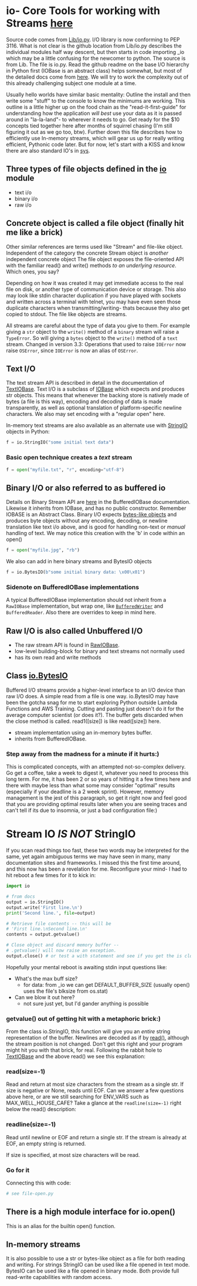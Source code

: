 # io- Core Tools for working with Streams [here](https://docs.python.org/3/library/io.html)

Source code comes from [Lib/io.py](https://github.com/python/cpython/blob/master/Lib/io.py). I/O library is now conforming to PEP 3116. What is not clear is the github location from Lib/io.py describes the individual modules half way descent, but then starts in code importing _io which may be a little confusing for the newcomer to python. The source is from Lib. The file is io.py. Read the github readme on the base I/O hierarchy in Python first (IOBase is an abstract class) helps somewhat, but most of the detailed docs come from [here](https://docs.python.org/3/library/io.html). We will try to work the complexity out of this already challenging subject one module at a time.

Usually hello worlds have similar basic mentality: Outline the install and then write some "stuff" to the console to know the minimums are working. This outline is a little higher up on the food chain as the "read-it-first-guide" for understanding how the application *will best* use your data as it is passed around in "la-la-land"- to wherever it needs to go. Get ready for the $10 concepts tied together here after months of squirrel chasing (I'm still figuring it out as we go too, btw). Further down this file describes how to efficiently use In-memory streams, which will gear us up for really writing efficient, Pythonic code later. But for now, let's start with a KISS and know there are also standard IO's in [sys](https://docs.python.org/3/library/sys.html#module-sys).

## Three types of file objects defined in the [io]() module
* text i/o
* binary i/o
* raw i/o

## Concrete object is called a file object (finally hit me like a brick)

Other similar references are terms used like "Stream" and file-like object. Independent of the category the concrete Stream object is *another* independent concrete object The file object exposes the file-oriented API with the familiar read() and write() methods *to an underlying resource*. Which ones, you say?

Depending on how it was created it may get immediate access to the real file on disk, or another type of communication device or storage. This also may look like stdin character duplication if you have played with sockets and written across a terminal with telnet, you may have even seen those duplicate characters when transmitting/writing- thats because they also get copied to stdout. The file like objects are streams.

All streams are careful about the type of data you give to them. For example giving a `str` object to the `write()` method of a `binary` stream will raise a `TypeError`. So will giving a `bytes` object to the `write()` method of a `text` stream. Changed in version 3.3: Operations that used to raise `IOError` now raise `OSError`, since `IOError` is now an alias of `OSError`.

## Text I/O
The text stream API is described in detail in the documentation of [TextIOBase](https://docs.python.org/3/library/io.html#io.TextIOBase.read). Text I/O is a subclass of [IOBase](https://docs.python.org/3/library/io.html#io.IOBase) which expects and produces str objects. This means that whenever the backing store is natively made of bytes (a file is this way), encoding and decoding of data is made transparently, as well as optional translation of platform-specific newline characters. We also may set encoding with a "regular open" here.

In-memory text streams are also available as an alternate use with [StringIO](https://docs.python.org/3/library/io.html#io.StringIO) objects in Python:

```py
f = io.StringIO("some initial text data")
```

### Basic open technique creates a *text* stream

```py
f = open("myfile.txt", "r", encoding="utf-8")
```

## Binary I/O or also referred to as buffered io
Details on Binary Stream API are [here](https://docs.python.org/3/library/io.html#io.BufferedIOBase) in the BufferedIOBase documentation. Likewise it inherits from IOBase, and has no public constructor. Remember IOBASE is an Abstract Class. Binary I/O expects [bytes-like objects](https://docs.python.org/3/glossary.html#term-bytes-like-object) and produces byte objects without any encoding, decoding, or newline translation like text i/o above, and is good for handling non-text or *manual* handling of text. We may notice this creation with the 'b' in code within an open()

```py
f = open("myfile.jpg", "rb")
```
We also can add in here binary streams and BytesIO objects
```py 
f = io.BytesIO(b"some initial binary data: \x00\x01")
```
### Sidenote on BufferedIOBase implementations
A typical BufferedIOBase implementation should not inherit from a `RawIOBase` implementation, but wrap one, like [`BufferedWriter`](https://docs.python.org/3/library/io.html#io.BufferedWriter) and `BufferedReader`. Also there are overrides to keep in mind here.

## Raw I/O is also called Unbuffered I/O
* The raw stream API is found in [RawIOBase](https://docs.python.org/3/library/io.html#io.RawIOBase).
* low-level building-block for binary and text streams not normally used
* has its own read and write methods

## Class [io.BytesIO](https://docs.python.org/3/library/io.html#io.BytesIO)

Buffered I/O streams provide a higher-level interface to an I/O device than raw I/O does. A simple read from a file is one way. io.BytesIO may have been the gotcha snag for me to start exploring Python outside Lambda Functions and AWS Training. Cutting and pasting just doesn't do it for the average computer scientist (or does it?). The buffer gets discarded when the close method is called. read1(\[size\]) is like read(\[size\]) here.

* stream implementation using an in-memory bytes buffer.
* inherits from BufferedIOBase. 

### Step away from the madness for a minute if it hurts:)

This is complicated concepts, with an attempted not-so-complex delivery. Go get a coffee, take a week to digest it, whatever you need to process this long term. For me, it has been 2 or so years of hitting it a few times here and there with maybe less than what some may consider "optimal" results (especially if your deadline is a 2 week sprint). However, memory management is the jest of this paragraph, so get it right now and feel good that you are providing optimal results later when you are seeing traces and can't tell if its due to insomnia, or just a bad configuration file:) 

# Stream IO *IS NOT* StringIO

If you scan read things too fast, these two words may be interpreted for the same, yet again ambiguous terms we may have seen in many, many documentation sites and frameworks. I missed this the first time around, and this now has been a revelation for me. Reconfigure your mind- I had to hit reboot a few times for it to kick in:

```py
import io

# from docs
output = io.StringIO()
output.write('First line.\n')
print('Second line.', file=output)

# Retrieve file contents -- this will be
# 'First line.\nSecond line.\n'
contents = output.getvalue()

# Close object and discard memory buffer --
# .getvalue() will now raise an exception.
output.close() # or test a with statement and see if you get the is closed = true... 

```

Hopefully your mental reboot is awaiting stdin input questions like:

* What's the max buff size?
  * for data: from _io we can get DEFAULT_BUFFER_SIZE (usually open() uses the file's blksize from os.stat)
* Can we blow it out here? 
  * not sure just yet, but I'd gander anything is possible

### getvalue() out of getting hit with a metaphoric brick:)

From the class io.StringIO, this function will give you an *entire* string representation of the buffer. Newlines are decoded as if by [read()](https://docs.python.org/3/library/io.html#io.TextIOBase.read), although the stream position is not changed. Don't get this right and your program might hit you with that brick, for real. Following the rabbit hole to [TextIOBase](https://docs.python.org/3/library/io.html#io.TextIOBase.read) and the above read() we see this explanation:

### read(size=-1)
Read and return at most size characters from the stream as a single str. If size is negative or None, reads until EOF. Can we answer a few questions above here, or are we still searching for ENV_VARS such as MAX_WELL_HOUSE_CAFE? Take a glance at the `readline(size=-1)` right below the read() description:

### readline(size=-1)
Read until newline or EOF and return a single str. If the stream is already at EOF, an empty string is returned.

If size is specified, at most size characters will be read.

### Go for it

Connecting this with code:
```py
# see file-open.py
```

## There is a high module interface for io.open()

This is an alias for the builtin open() function.

## In-memory streams
It is also possible to use a str or bytes-like object as a file for both reading and writing. For strings StringIO can be used like a file opened in text mode. BytesIO can be used like a file opened in binary mode. Both provide full read-write capabilities with random access.
